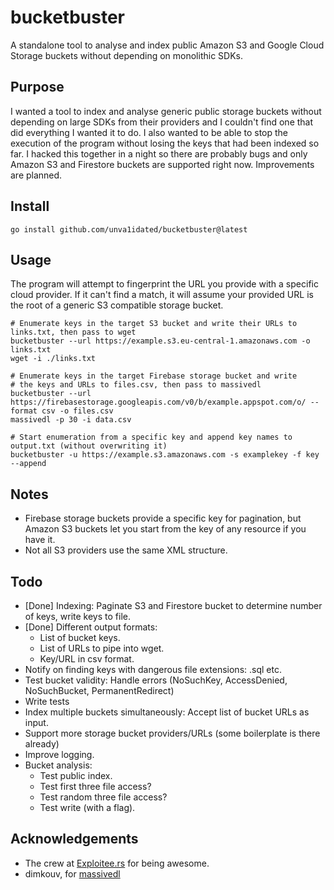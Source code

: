 # bucketbuster

A standalone tool to analyse and index public Amazon S3 and Google Cloud Storage buckets without depending on monolithic SDKs.

## Purpose

I wanted a tool to index and analyse generic public storage buckets without depending on large SDKs from their providers and I couldn't find one that did everything I wanted it to do. I also wanted to be able to stop the execution of the program without losing the keys that had been indexed so far. I hacked this together in a night so there are probably bugs and only Amazon S3 and Firestore buckets are supported right now. Improvements are planned.

## Install

```
go install github.com/unva1idated/bucketbuster@latest
```

## Usage

The program will attempt to fingerprint the URL you provide with a specific cloud provider. If it can't find a match, it will assume your provided URL is the root of a generic S3 compatible storage bucket.

```
# Enumerate keys in the target S3 bucket and write their URLs to links.txt, then pass to wget
bucketbuster --url https://example.s3.eu-central-1.amazonaws.com -o links.txt
wget -i ./links.txt

# Enumerate keys in the target Firebase storage bucket and write 
# the keys and URLs to files.csv, then pass to massivedl
bucketbuster --url https://firebasestorage.googleapis.com/v0/b/example.appspot.com/o/ --format csv -o files.csv
massivedl -p 30 -i data.csv

# Start enumeration from a specific key and append key names to output.txt (without overwriting it)
bucketbuster -u https://example.s3.amazonaws.com -s examplekey -f key --append

```

## Notes

- Firebase storage buckets provide a specific key for pagination, but Amazon S3 buckets let you start from the key of any resource if you have it.
- Not all S3 providers use the same XML structure.

## Todo

- [Done] Indexing: Paginate S3 and Firestore bucket to determine number of keys, write keys to file.
- [Done] Different output formats: 
	- List of bucket keys.
	- List of URLs to pipe into wget.
	- Key/URL in csv format.
- Notify on finding keys with dangerous file extensions: .sql etc.
- Test bucket validity: Handle errors (NoSuchKey, AccessDenied, NoSuchBucket, PermanentRedirect)
- Write tests
- Index multiple buckets simultaneously: Accept list of bucket URLs as input.
- Support more storage bucket providers/URLs (some boilerplate is there already)
- Improve logging.
- Bucket analysis:
	- Test public index.
	- Test first three file access?
	- Test random three file access?
	- Test write (with a flag).

## Acknowledgements 

* The crew at [Exploitee.rs](https://exploitee.rs/) for being awesome.
* dimkouv, for [massivedl](https://github.com/dimkouv/massivedl)